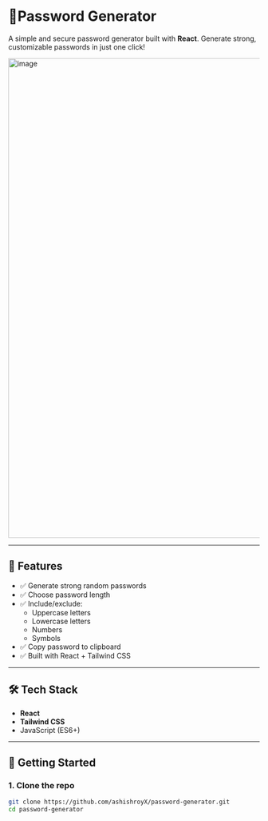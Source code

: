 # 🔐Password Generator

A simple and secure password generator built with **React**. Generate strong, customizable passwords in just one click!

<img width="959" alt="image" src="https://github.com/user-attachments/assets/fbf3542b-6605-4bb0-826c-de7b18f5413d" />

---

## 🚀 Features

- ✅ Generate strong random passwords
- ✅ Choose password length
- ✅ Include/exclude:
  - Uppercase letters
  - Lowercase letters
  - Numbers
  - Symbols
- ✅ Copy password to clipboard
- ✅ Built with React + Tailwind CSS

---

## 🛠️ Tech Stack

- **React**
- **Tailwind CSS**
- JavaScript (ES6+)

---

## 📂 Getting Started

### 1. Clone the repo

```bash
git clone https://github.com/ashishroyX/password-generator.git
cd password-generator
